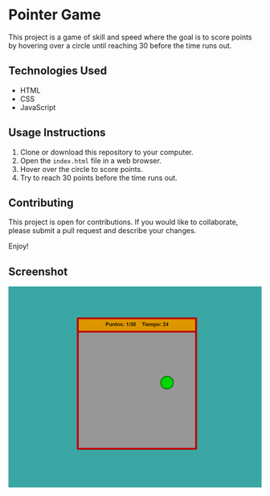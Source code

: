 # Pointer Game

This project is a game of skill and speed where the goal is to score points by hovering over a circle until reaching 30 before the time runs out.

## Technologies Used

- HTML
- CSS
- JavaScript

## Usage Instructions

1. Clone or download this repository to your computer.
2. Open the `index.html` file in a web browser.
3. Hover over the circle to score points.
4. Try to reach 30 points before the time runs out.

## Contributing

This project is open for contributions. If you would like to collaborate, please submit a pull request and describe your changes.

Enjoy!

## Screenshot

<p align="center">
  <img src="./img/proj.jpg" width="600" height="400">
</p>
